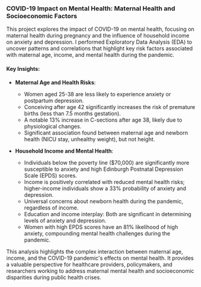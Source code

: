 ### COVID-19 Impact on Mental Health: Maternal Health and Socioeconomic Factors

This project explores the impact of COVID-19 on mental health, focusing on maternal health during pregnancy and the influence of household income on anxiety and depression. I performed Exploratory Data Analysis (EDA) to uncover patterns and correlations that highlight key risk factors associated with maternal age, income, and mental health during the pandemic.

#### Key Insights:

- **Maternal Age and Health Risks**: 
  - Women aged 25-38 are less likely to experience anxiety or postpartum depression.
  - Conceiving after age 42 significantly increases the risk of premature births (less than 7.5 months gestation).
  - A notable 13% increase in C-sections after age 38, likely due to physiological changes.
  - Significant association found between maternal age and newborn health (NICU stay, unhealthy weight), but not height.

- **Household Income and Mental Health**: 
  - Individuals below the poverty line ($70,000) are significantly more susceptible to anxiety and high Edinburgh Postnatal Depression Scale (EPDS) scores.
  - Income is positively correlated with reduced mental health risks; higher-income individuals show a 33% probability of anxiety and depression.
  - Universal concerns about newborn health during the pandemic, regardless of income.
  - Education and income interplay: Both are significant in determining levels of anxiety and depression.
  - Women with high EPDS scores have an 81% likelihood of high anxiety, compounding mental health challenges during the pandemic.

This analysis highlights the complex interaction between maternal age, income, and the COVID-19 pandemic's effects on mental health. It provides a valuable perspective for healthcare providers, policymakers, and researchers working to address maternal mental health and socioeconomic disparities during public health crises.
